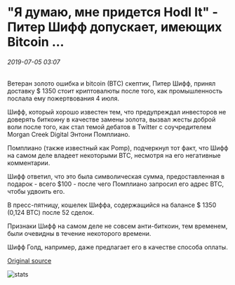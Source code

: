 # "Я думаю, мне придется Hodl It" - Питер Шифф допускает, имеющих Bitcoin ...

###### 2019-07-05 03:07

Ветеран золото ошибка и bitcoin (BTC) скептик, Питер Шифф, принял доставку $ 1350 стоит криптовалюты после того, как промышленность послала ему пожертвования 4 июля.

Шифф, который хорошо известен тем, что предупреждал инвесторов не доверять биткоину в качестве замены золота, вызвал жесты доброй воли после того, как стал темой дебатов в Twitter с соучредителем Morgan Creek Digital Энтони Помплиано.

Помплиано (также известный как Pomp), подчеркнул тот факт, что Шифф на самом деле владеет некоторыми BTC, несмотря на его негативные комментарии.

Шифф ответил, что это была символическая сумма, предоставленная в подарок - всего $100 - после чего Помплиано запросил его адрес BTC, чтобы удвоить его.

В пресс-пятницу, кошелек Шиффа, содержащийся на балансе $ 1350 (0,124 BTC) после 52 сделок.

Признаки Шифф на самом деле не совсем анти-биткоин, тем временем, были очевидны в течение некоторого времени.

Шифф Голд, например, даже предлагает его в качестве способа оплаты.

[Original source](https://cointelegraph.com/news/i-guess-ill-have-to-hodl-it-peter-schiff-admits-having-bitcoin)

![stats](https://c.statcounter.com/11760860/0/a89fa40b/1/ "stats")
